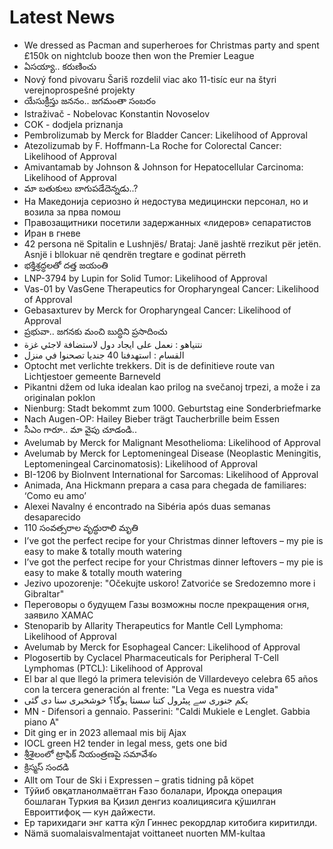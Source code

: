 # Latest News
-  We dressed as Pacman and superheroes for Christmas party and spent £150k on nightclub booze then won the Premier League
-  ఏసయ్యా.. కరుణించు
-  Nový fond pivovaru Šariš rozdelil viac ako 11-tisíc eur na štyri verejnoprospešné projekty
-  యేసుక్రీస్తు జననం.. జగమంతా సంబరం
-  Istraživač - Nobelovac Konstantin Novoselov
-  COK - dodjela priznanja
-  Pembrolizumab by Merck for Bladder Cancer: Likelihood of Approval
-  Atezolizumab by F. Hoffmann-La Roche for Colorectal Cancer: Likelihood of Approval
-  Amivantamab by Johnson & Johnson for Hepatocellular Carcinoma: Likelihood of Approval
-  మా బతుకులు బాగుపడేదెన్నడు..?
-  На Македонија сериозно ѝ недостува медицински персонал, но и возила за прва помош
-  Правозащитники посетили задержанных «лидеров» сепаратистов
-  Иран в гневе
-  42 persona në Spitalin e Lushnjës/ Brataj: Janë jashtë rrezikut për jetën. Asnjë i bllokuar në qendrën tregtare e godinat përreth
-  భక్తిశ్రద్ధలతో దత్త జయంతి
-  LNP-3794 by Lupin for Solid Tumor: Likelihood of Approval
-  Vas-01 by VasGene Therapeutics for Oropharyngeal Cancer: Likelihood of Approval
-  Gebasaxturev by Merck for Oropharyngeal Cancer: Likelihood of Approval
-  ప్రభువా.. జగనకు మంచి బుద్ధిని ప్రసాదించు
-  نتنياهو : نعمل على ايجاد دول لاستضافة لاجئي غزة
-  القسام : استهدفنا 40 جنديا تصحنوا في منزل
-  Optocht met verlichte trekkers. Dit is de definitieve route van Lichtjestoer gemeente Barneveld
-  Pikantni džem od luka idealan kao prilog na svečanoj trpezi, a može i za originalan poklon
-  Nienburg: Stadt bekommt zum 1000. Geburtstag eine Sonderbriefmarke
-  Nach Augen-OP: Hailey Bieber trägt Taucherbrille beim Essen
-  సీఎం గారూ.. మా వైపు చూడండి..
-  Avelumab by Merck for Malignant Mesothelioma: Likelihood of Approval
-  Avelumab by Merck for Leptomeningeal Disease (Neoplastic Meningitis, Leptomeningeal Carcinomatosis): Likelihood of Approval
-  BI-1206 by BioInvent International for Sarcomas: Likelihood of Approval
-  Animada, Ana Hickmann prepara a casa para chegada de familiares: ‘Como eu amo’
-  Alexei Navalny é encontrado na Sibéria após duas semanas desaparecido
-  110 సంవత్సరాల వృద్ధురాలి మృతి
-  I’ve got the perfect recipe for your Christmas dinner leftovers – my pie is easy to make & totally mouth watering
-  I’ve got the perfect recipe for your Christmas dinner leftovers – my pie is easy to make & totally mouth watering
-  Jezivo upozorenje: "Očekujte uskoro! Zatvoriće se Sredozemno more i Gibraltar"
-  Переговоры о будущем Газы возможны после прекращения огня, заявило ХАМАС
-  Stenoparib by Allarity Therapeutics for Mantle Cell Lymphoma: Likelihood of Approval
-  Avelumab by Merck for Esophageal Cancer: Likelihood of Approval
-  Plogosertib by Cyclacel Pharmaceuticals for Peripheral T-Cell Lymphomas (PTCL): Likelihood of Approval
-  El bar al que llegó la primera televisión de Villardeveyo celebra 65 años con la tercera generación al frente: "La Vega es nuestra vida"
-  یکم جنوری سے پیٹرول کتنا سستا ہوگا؟ خوشخبری سنا دی گئی
-  MN - Difensori a gennaio. Passerini: "Caldi Mukiele e Lenglet. Gabbia piano A"
-  Dit ging er in 2023 allemaal mis bij Ajax
-  IOCL green H2 tender in legal mess, gets one bid
-  శ్రీశైలంలో ట్రాఫిక్‌ నియంత్రణపై సమావేశం
-  క్రిస్మస్‌ సందడి
-  Allt om Tour de Ski i Expressen – gratis tidning på köpet
-  Тўйиб овқатланолмаётган Ғазо болалари, Ироқда операция бошлаган Туркия ва Қизил денгиз коалициясига қўшилган Евроиттифоқ — кун дайжести.
-  Ер тарихидаги энг катта кўл Гиннес рекордлар китобига киритилди.
-  Nämä suomalaisvalmentajat voittaneet nuorten MM-kultaa
